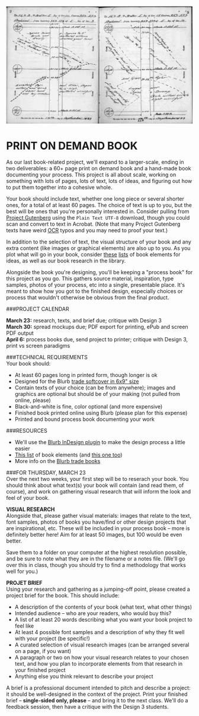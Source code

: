 ![](https://raw.githubusercontent.com/jeffThompson/Design2/master/Images/Week08/FieldBookSpread.jpg)

PRINT ON DEMAND BOOK
====

As our last book-related project, we'll expand to a larger-scale, ending in two deliverables: a 60+ page print on demand book and a hand-made book documenting your process. This project is all about scale, working on something with lots of pages, lots of text, lots of ideas, and figuring out how to put them together into a cohesive whole.

Your book should include text, whether one long piece or several shorter ones, for a total of at least 60 pages. The choice of text is up to you, but the best will be ones that you're personally interested in. Consider pulling from [Project Gutenberg](http://www.gutenberg.org) using the `Plain Text UTF-8` download, though you could scan and convert to text in Acrobat. (Note that many Project Gutenberg texts have weird [OCR](https://en.wikipedia.org/wiki/Optical_character_recognition) typos and you may need to proof your text.)

In addition to the selection of text, the visual structure of your book and any extra content (like images or graphical elements) are also up to you. As you plot what will go in your book, consider [these](https://en.wikipedia.org/wiki/Book_design) [lists](http://www.barbaradoyen.com/book-publishing/anatomy-of-a-book-the-contents) of book elements for ideas, as well as our book research in the library.

Alongside the book you're designing, you'll be keeping a "process book" for this project as you go. This gathers source material, inspiration, type samples, photos of your process, etc into a single, presentable place. It's meant to show how you got to the finished design, especially choices or process that wouldn't otherwise be obvious from the final product.

###PROJECT CALENDAR  

**March 23:** research, texts, and brief due; critique with Design 3  
**March 30:** spread mockups due; PDF export for printing, ePub and screen PDF output  
**April 6:** process books due, send project to printer; critique with Design 3, print vs screen paradigms  

###TECHNICAL REQUIREMENTS  
Your book should:

* At least 60 pages long in printed form, though longer is ok  
* Designed for the Blurb [trade softcover in 6x9" size](http://www.blurb.com/trade-books)  
* Contain texts of your choice (can be from anywhere); images and graphics are optional but should be of your making (not pulled from online, please)  
* Black-and-white is fine, color optional (and more expensive)  
* Finished book printed online using Blurb (please plan for this expense)  
* Printed and bound process book documenting your work  

###RESOURCES  

* We'll use the [Blurb InDesign plugin](http://www.blurb.com/indesign-plugin) to make the design process a little easier  
* [This list](https://en.wikipedia.org/wiki/Book_design) of book elements (and [this one too](http://www.barbaradoyen.com/book-publishing/anatomy-of-a-book-the-contents))  
* More info on the [Blurb trade books](http://www.blurb.com/trade-books)  

###FOR THURSDAY, MARCH 23  
Over the next two weeks, your first step will be to reserach your book. You should think about what text(s) your book will contain (and read them, of course), and work on gathering visual research that will inform the look and feel of your book.

**VISUAL RESEARCH**  
Alongside that, please gather visual materials: images that relate to the text, font samples, photos of books you have/find or other design projects that are inspirational, etc. These will be included in your process book – more is definitely better here! Aim for at least 50 images, but 100 would be even better.

Save them to a folder on your computer at the highest resolution possible, and be sure to note what they are in the filename or a notes file. (We'll go over this in class, though you should try to find a methodology that works well for you.)

**PROJET BRIEF**  
Using your research and gathering as a jumping-off point, please created a project brief for the book. This should include:

* A description of the contents of your book (what text, what other things)  
* Intended audience – who are your readers, who would buy this?  
* A list of at least 20 words describing what you want your book project to feel like  
* At least 4 possible font samples and a description of why they fit well with your project (be specific!)  
* A curated selection of visual research images (can be arranged several on a page, if you want)  
* A paragraph or two on how your visual research relates to your chosen text, and how you plan to incorporate elements from that research in your finished project  
* Anything else you think relevant to describe your project  

A brief is a professional document intended to pitch and describe a project: it should be well-designed in the context of the project. Print your finished brief – **single-sided only, please** – and bring it to the next class. We'll do a feedback session, then have a critique with the Design 3 students.

